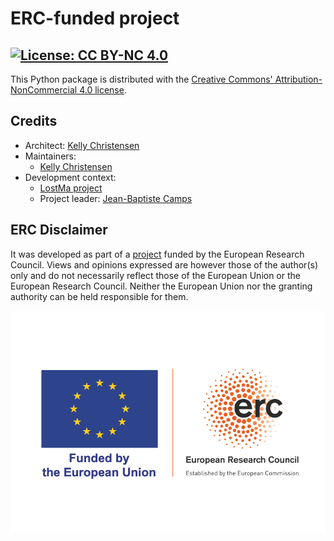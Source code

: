 # ERC-funded project

## [![License: CC BY-NC 4.0](https://img.shields.io/badge/License-CC_BY--NC_4.0-lightgrey.svg)](https://creativecommons.org/licenses/by-nc/4.0/)

This Python package is distributed with the [Creative Commons' Attribution-NonCommercial 4.0 license](https://creativecommons.org/licenses/by-nc/4.0/).

## Credits

- Architect: [Kelly Christensen](https://github.com/kat-kel)
- Maintainers:
    - [Kelly Christensen](https://github.com/kat-kel)
- Development context:
    - [LostMa project](https://lostma-erc.github.io)
    - Project leader: [Jean-Baptiste Camps](https://github.com/Jean-Baptiste-Camps)

## ERC Disclaimer

It was developed as part of a [project](https://doi.org/10.3030/101117408) funded by the European Research Council. Views and opinions expressed are however those of the author(s) only and do not necessarily reflect those of the European Union or the European Research Council. Neither the European Union nor the granting authority can be held responsible for them.

![ERC logo](./assets/erc-logo.png)